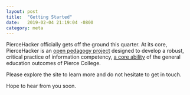 ```yaml
---
layout: post
title:  "Getting Started"
date:   2019-02-04 21:19:04 -0800
category: meta
---
```


PierceHacker officially gets off the ground this quarter. At its core, PierceHacker is an [open pedagogy project](https://www.jessestommel.com/textbooks-oer-and-the-need-for-open-pedagogy/) designed to develop a robust, critical practice of information competency, [a core ability](https://www.pierce.ctc.edu/degree-outcomes) of the general education outcomes of Pierce College.

Please explore the site to learn more and do not hesitate to get in touch.

Hope to hear from you soon.
